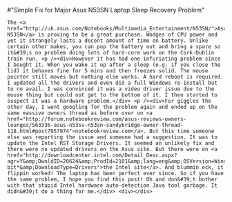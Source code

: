 #"Simple Fix for Major Asus N53SN Laptop Sleep Recovery Problem"


    The <a href="http://uk.asus.com/Notebooks/Multimedia_Entertainment/N53SN/">Asus N53SN</a> is proving to be a great purchase. Wodges of CPU power and yet it strangely lasts a decent amount of time on battery. Unlike certain other makes, you can pop the battery out and bring a spare so it&#39;s no problem doing lots of hard-core work on the Cork-Dublin train run. <p /><div>However it has had one infuriating problem since I bought it. When you wake it up after a sleep (e.g. if you close the lid) it behaves fine for 5 mins and then freezes solid. The mouse pointer still moves but nothing else works. A hard reboot is required. I updated all the drivers and even did a full Windows re-install but to no avail. I was convinced it was a video driver issue due to the mouse thing but could not get to the bottom of it. I then started to suspect it was a hardware problem.</div> <p /><div>For giggles the other day, I went googling for the problem again and ended up on the same massive owners thread as before over on <a href="http://forum.notebookreview.com/asus-reviews-owners-lounges/563336-asus-n53sv-n53sn-sandybridge-owner-thread-118.html#post7957974">notebookreview.com</a>. But this time someone else was reporting the issue and someone had a suggestion. It was to update the Intel RST Storage Drivers. It seemed an unlikely fix and there were no updated drivers on the Asus site. But there were on <a href="http://downloadcenter.intel.com/Detail_Desc.aspx?agr=Y&amp;DwnldID=20624&amp;ProdId=2101&amp;lang=eng&amp;OSVersion=Windows%207%2C%2064-bit*&amp;DownloadType=Drivers">the Intel site</a>. And blummin eck, it flippin worked! The laptop has been perfect ever since. So if you have the same problem, I hope you find this post! Oh and don&#39;t bother with that stupid Intel hardware auto-detection Java tool garbage. It didn&#39;t do a thing for me.</div> <div></div>
  